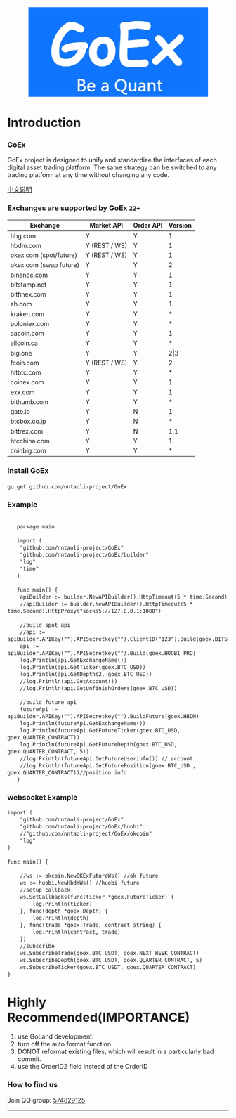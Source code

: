 <div align="center">
<img width="409" heigth="205" src="https://raw.githubusercontent.com/go-ex/go-ex.github.io/master/src/docs/.vuepress/public/goex.png"  alt="GoEx">
</div>

# Introduction

### GoEx
GoEx project is designed to unify and standardize the interfaces of each digital asset trading platform. The same strategy can be switched to any trading platform at any time without changing any code.

[中文说明](https://goex.top/guide/)

### Exchanges are supported by GoEx `22+`
| Exchange               | Market API    | Order API | Version |
| ---------------------- | ------------- | --------- | ------- |
| hbg.com                | Y             | Y         | 1       |
| hbdm.com               | Y (REST / WS) | Y         | 1       |
| okex.com (spot/future) | Y (REST / WS) | Y         | 1       |
| okex.com (swap future) | Y             | Y         | 2       |
| binance.com            | Y             | Y         | 1       |
| bitstamp.net           | Y             | Y         | 1       |
| bitfinex.com           | Y             | Y         | 1       |
| zb.com                 | Y             | Y         | 1       |
| kraken.com             | Y             | Y         | *       |
| poloniex.com           | Y             | Y         | *       |
| aacoin.com             | Y             | Y         | 1       |
| allcoin.ca             | Y             | Y         | *       |
| big.one                | Y             | Y         | 2\|3    |
| fcoin.com              | Y (REST / WS) | Y         | 2       |
| hitbtc.com             | Y             | Y         | *       |
| coinex.com             | Y             | Y         | 1       |
| exx.com                | Y             | Y         | 1       |
| bithumb.com            | Y             | Y         | *       |
| gate.io                | Y             | N         | 1       |
| btcbox.co.jp           | Y             | N         | *       |
| bittrex.com            | Y             | N         | 1.1     |
| btcchina.com           | Y             | Y         | 1       |
| coinbig.com            | Y             | Y         | *       |

### Install GoEx
``` go get github.com/nntaoli-project/GoEx ```

### Example
```golang

   package main
   
   import (
   	"github.com/nntaoli-project/GoEx"
   	"github.com/nntaoli-project/GoEx/builder"
   	"log"
   	"time"
   )
   
   func main() {
   	apiBuilder := builder.NewAPIBuilder().HttpTimeout(5 * time.Second)
   	//apiBuilder := builder.NewAPIBuilder().HttpTimeout(5 * time.Second).HttpProxy("socks5://127.0.0.1:1080")
   	
   	//build spot api
   	//api := apiBuilder.APIKey("").APISecretkey("").ClientID("123").Build(goex.BITSTAMP)
   	api := apiBuilder.APIKey("").APISecretkey("").Build(goex.HUOBI_PRO)
   	log.Println(api.GetExchangeName())
   	log.Println(api.GetTicker(goex.BTC_USD))
   	log.Println(api.GetDepth(2, goex.BTC_USD))
   	//log.Println(api.GetAccount())
   	//log.Println(api.GetUnfinishOrders(goex.BTC_USD))
   
   	//build future api
   	futureApi := apiBuilder.APIKey("").APISecretkey("").BuildFuture(goex.HBDM)
   	log.Println(futureApi.GetExchangeName())
   	log.Println(futureApi.GetFutureTicker(goex.BTC_USD, goex.QUARTER_CONTRACT))
   	log.Println(futureApi.GetFutureDepth(goex.BTC_USD, goex.QUARTER_CONTRACT, 5))
   	//log.Println(futureApi.GetFutureUserinfo()) // account
   	//log.Println(futureApi.GetFuturePosition(goex.BTC_USD , goex.QUARTER_CONTRACT))//position info
   }

```

### websocket Example
```golang
import (
	"github.com/nntaoli-project/GoEx"
	"github.com/nntaoli-project/GoEx/huobi"
	//"github.com/nntaoli-project/GoEx/okcoin"
	"log"
)

func main() {

	//ws := okcoin.NewOKExFutureWs() //ok future
	ws := huobi.NewHbdmWs() //huobi future
	//setup callback
	ws.SetCallbacks(func(ticker *goex.FutureTicker) {
		log.Println(ticker)
	}, func(depth *goex.Depth) {
		log.Println(depth)
	}, func(trade *goex.Trade, contract string) {
		log.Println(contract, trade)
	})
	//subscribe
	ws.SubscribeTrade(goex.BTC_USDT, goex.NEXT_WEEK_CONTRACT)
	ws.SubscribeDepth(goex.BTC_USDT, goex.QUARTER_CONTRACT, 5)
	ws.SubscribeTicker(goex.BTC_USDT, goex.QUARTER_CONTRACT)
}  

```

# Highly Recommended(IMPORTANCE)
1. use GoLand development.
2. turn off the auto format function.
3. DONOT reformat existing files, which will result in a particularly bad commit.
4. use the OrderID2 field instead of the OrderID

### How to find us
Join QQ group: [574829125](#)

-----------------
